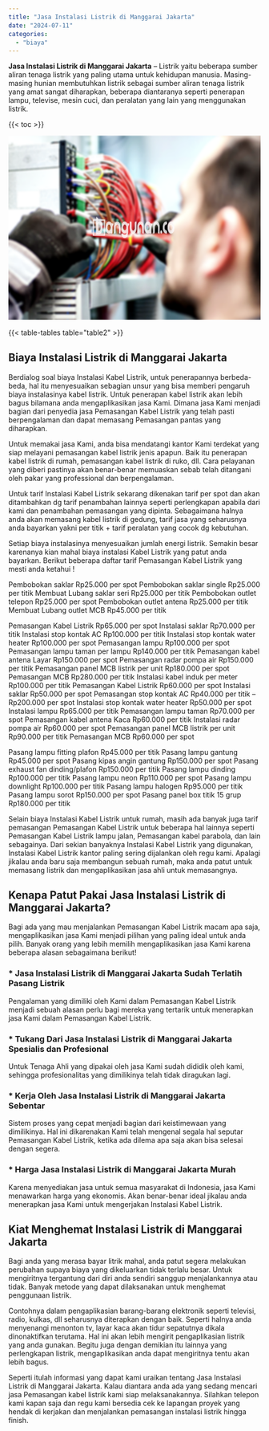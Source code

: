 ```yaml
---
title: "Jasa Instalasi Listrik di Manggarai Jakarta"
date: "2024-07-11"
categories: 
  - "biaya"
---
```


**Jasa Instalasi Listrik di Manggarai Jakarta** – Listrik yaitu beberapa sumber aliran tenaga listrik yang paling utama untuk kehidupan manusia. Masing-masing hunian membutuhkan listrik sebagai sumber aliran tenaga listrik yang amat sangat diharapkan, beberapa diantaranya seperti penerapan lampu, televise, mesin cuci, dan peralatan yang lain yang menggunakan listrik.

{{< toc >}}

![Jasa Instalasi Listrik di Manggarai Jakarta](/images/instalasi-listrik-murah07.png)

{{< table-tables table="table2" >}}

## Biaya Instalasi Listrik di Manggarai Jakarta

Berdialog soal biaya Instalasi Kabel Listrik, untuk penerapannya berbeda-beda, hal itu menyesuaikan sebagian unsur yang bisa memberi pengaruh biaya instalasinya kabel listrik. Untuk penerapan kabel listrik akan lebih bagus bilamana anda mengaplikasikan jasa Kami. Dimana jasa Kami menjadi bagian dari penyedia jasa Pemasangan Kabel Listrik yang telah pasti berpengalaman dan dapat memasang Pemasangan pantas yang diharapkan.

Untuk memakai jasa Kami, anda bisa mendatangi kantor Kami terdekat yang siap melayani pemasangan kabel listrik jenis apapun. Baik itu penerapan kabel listrik di rumah, pemasangan kabel listrik di ruko, dll. Cara pelayanan yang diberi pastinya akan benar-benar memuaskan sebab telah ditangani oleh pakar yang professional dan berpengalaman.

Untuk tarif Instalasi Kabel Listrik sekarang dikenakan tarif per spot dan akan ditambahkan dg tarif penambahan lainnya seperti perlengkapan apabila dari kami dan penambahan pemasangan yang dipinta. Sebagaimana halnya anda akan memasang kabel listrik di gedung, tarif jasa yang seharusnya anda bayarkan yakni per titik + tarif peralatan yang cocok dg kebutuhan.

Setiap biaya instalasinya menyesuaikan jumlah energi listrik. Semakin besar karenanya kian mahal biaya instalasi Kabel Listrik yang patut anda bayarkan. Berikut beberapa daftar tarif Pemasangan Kabel Listrik yang mesti anda ketahui !

Pembobokan saklar Rp25.000 per spot Pembobokan saklar single Rp25.000 per titik Membuat Lubang saklar seri Rp25.000 per titik Pembobokan outlet telepon Rp25.000 per spot Pembobokan outlet antena Rp25.000 per titik Membuat Lubang outlet MCB Rp45.000 per titik

Pemasangan Kabel Listrik Rp65.000 per spot Instalasi saklar Rp70.000 per titik Instalasi stop kontak AC Rp100.000 per titik Instalasi stop kontak water heater Rp100.000 per spot Pemasangan lampu Rp100.000 per spot Pemasangan lampu taman per lampu Rp140.000 per titik Pemasangan kabel antena Layar Rp150.000 per spot Pemasangan radar pompa air Rp150.000 per titik Pemasangan panel MCB listrik per unit Rp180.000 per spot Pemasangan MCB Rp280.000 per titik Instalasi kabel induk per meter Rp100.000 per titik Pemasangan Kabel Listrik Rp60.000 per spot Instalasi saklar Rp50.000 per spot Pemasangan stop kontak AC Rp40.000 per titik – Rp200.000 per spot Instalasi stop kontak water heater Rp50.000 per spot Instalasi lampu Rp65.000 per titik Pemasangan lampu taman Rp70.000 per spot Pemasangan kabel antena Kaca Rp60.000 per titik Instalasi radar pompa air Rp60.000 per spot Pemasangan panel MCB listrik per unit Rp90.000 per titik Pemasangan MCB Rp60.000 per spot

Pasang lampu fitting plafon Rp45.000 per titik Pasang lampu gantung Rp45.000 per spot Pasang kipas angin gantung Rp150.000 per spot Pasang exhaust fan dinding/plafon Rp150.000 per titik Pasang lampu dinding Rp100.000 per titik Pasang lampu neon Rp110.000 per spot Pasang lampu downlight Rp100.000 per titik Pasang lampu halogen Rp95.000 per titik Pasang lampu sorot Rp150.000 per spot Pasang panel box titik 15 grup Rp180.000 per titik

Selain biaya Instalasi Kabel Listrik untuk rumah, masih ada banyak juga tarif pemasangan Pemasangan Kabel Listrik untuk beberapa hal lainnya seperti Pemasangan Kabel Listrik lampu jalan, Pemasangan kabel parabola, dan lain sebagainya. Dari sekian banyaknya Instalasi Kabel Listrik yang digunakan, Instalasi Kabel Listrik kantor paling sering dijalankan oleh regu kami. Apalagi jikalau anda baru saja membangun sebuah rumah, maka anda patut untuk memasang listrik dan mengaplikasikan jasa ahli untuk memasangnya.

## Kenapa Patut Pakai Jasa Instalasi Listrik di Manggarai Jakarta?

Bagi ada yang mau menjalankan Pemasangan Kabel Listrik macam apa saja, mengaplikasikan jasa Kami menjadi pilihan yang paling ideal untuk anda pilih. Banyak orang yang lebih memilih mengaplikasikan jasa Kami karena beberapa alasan sebagaimana berikut!

### \* Jasa Instalasi Listrik di Manggarai Jakarta Sudah Terlatih Pasang Listrik

Pengalaman yang dimiliki oleh Kami dalam Pemasangan Kabel Listrik menjadi sebuah alasan perlu bagi mereka yang tertarik untuk menerapkan jasa Kami dalam Pemasangan Kabel Listrik.

### \* Tukang Dari Jasa Instalasi Listrik di Manggarai Jakarta Spesialis dan Profesional

Untuk Tenaga Ahli yang dipakai oleh jasa Kami sudah dididik oleh kami, sehingga profesionalitas yang dimilikinya telah tidak diragukan lagi.

### \* Kerja Oleh Jasa Instalasi Listrik di Manggarai Jakarta Sebentar

Sistem proses yang cepat menjadi bagian dari keistimewaan yang dimilikinya. Hal ini dikarenakan Kami telah mengenal segala hal seputar Pemasangan Kabel Listrik, ketika ada dilema apa saja akan bisa selesai dengan segera.

### \* Harga Jasa Instalasi Listrik di Manggarai Jakarta Murah

Karena menyediakan jasa untuk semua masyarakat di Indonesia, jasa Kami menawarkan harga yang ekonomis. Akan benar-benar ideal jikalau anda menerapkan jasa Kami untuk mengerjakan Instalasi Kabel Listrik.

## Kiat Menghemat Instalasi Listrik di Manggarai Jakarta


Bagi anda yang merasa bayar litrik mahal, anda patut segera melakukan perubahan supaya biaya yang dikeluarkan tidak terlalu besar. Untuk mengiritnya tergantung dari diri anda sendiri sanggup menjalankannya atau tidak. Banyak metode yang dapat dilaksanakan untuk menghemat penggunaan listrik.

Contohnya dalam pengaplikasian barang-barang elektronik seperti televisi, radio, kulkas, dll seharusnya diterapkan dengan baik. Seperti halnya anda menyenangi menonton tv, layar kaca akan tidur sepatutnya dikala dinonaktifkan terutama. Hal ini akan lebih mengirit pengaplikasian listrik yang anda gunakan. Begitu juga dengan demikian itu lainnya yang perlengkapan listrik, mengaplikasikan anda dapat mengiritnya tentu akan lebih bagus.

Seperti itulah informasi yang dapat kami uraikan tentang Jasa Instalasi Listrik di Manggarai Jakarta. Kalau diantara anda ada yang sedang mencari jasa Pemasangan kabel listrik kami siap melaksanakannya. Silahkan telepon kami kapan saja dan regu kami bersedia cek ke lapangan proyek yang hendak di kerjakan dan menjalankan pemasangan instalasi listrik hingga finish.
